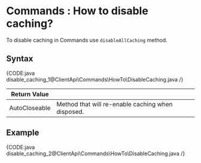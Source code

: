 # Commands : How to disable caching?

To disable caching in Commands use `disableAllCaching` method.

## Syntax

{CODE:java disable_caching_1@ClientApi\Commands\HowTo\DisableCaching.java /}

| Return Value | |
| ------------- | ----- |
| AutoCloseable | Method that will re-enable caching when disposed. |

## Example

{CODE:java disable_caching_2@ClientApi\Commands\HowTo\DisableCaching.java /}